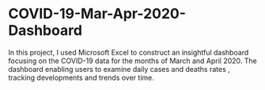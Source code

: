 # COVID-19-Mar-Apr-2020-Dashboard

In this project, I used Microsoft Excel to construct an insightful dashboard focusing on the COVID-19 data for the months of March and April 2020. The dashboard enabling users to examine daily cases and deaths rates , tracking developments and trends over time.
